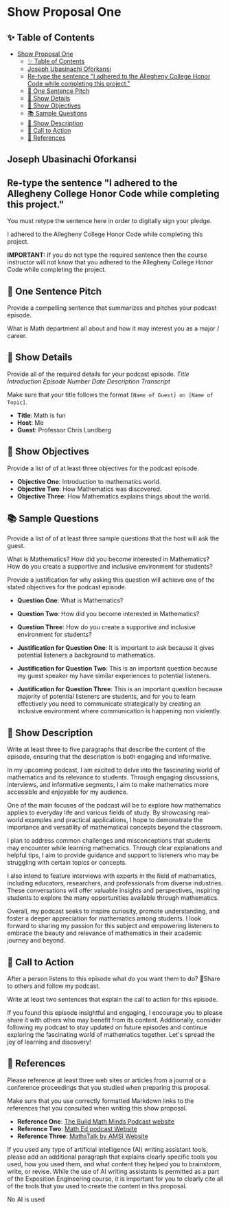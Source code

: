 # Show Proposal One

## ✨ Table of Contents

<!---toc start-->

- [Show Proposal One](#show-proposal-one)
  - [✨ Table of Contents](#-table-of-contents)
  - [Joseph Ubasinachi Oforkansi](#joseph-ubasinachi-oforkansi)
  - [Re-type the sentence "I adhered to the Allegheny College Honor Code while completing this project."](#re-type-the-sentence-i-adhered-to-the-allegheny-college-honor-code-while-completing-this-project)
  - [🏁 One Sentence Pitch](#-one-sentence-pitch)
  - [🔬 Show Details](#-show-details)
  - [📝 Show Objectives](#-show-objectives)
  - [📚 Sample Questions](#-sample-questions)
  - [🎉 Show Description](#-show-description)
  - [📢 Call to Action](#-call-to-action)
  - [🦜 References](#-references)

<!---toc end-->

## Joseph Ubasinachi Oforkansi

## Re-type the sentence "I adhered to the Allegheny College Honor Code while completing this project."

You must retype the sentence here in order to digitally sign your pledge.

I adhered to the Allegheny College Honor Code while completing this project.

**IMPORTANT:** If you do not type the required sentence then the course
instructor will not know that you adhered to the Allegheny College Honor Code
while completing the project.

## 🏁 One Sentence Pitch

Provide a compelling sentence that summarizes and pitches your podcast
episode.

What is Math department all about and how it may interest you as a major / career.

## 🔬 Show Details

Provide all of the required details for your podcast episode.
*Title*
*Introduction*
*Episode Number*
*Date*
*Description*
*Transcript*

Make sure that your title follows the format `[Name of Guest] on [Name of
Topic]`.

- **Title**: Math is fun
- **Host**: Me
- **Guest**: Professor Chris Lundberg

## 📝 Show Objectives
Provide a list of of at least three objectives for the podcast episode.

- **Objective One**: Introduction to mathematics world.
- **Objective Two**: How Mathematics was discovered.
- **Objective Three**: How Mathematics explains things about the world.

## 📚 Sample Questions

Provide a list of of at least three sample questions that the host will
ask the guest.

What is Mathematics?
How did you become interested in Mathematics?
How do you create a supportive and inclusive environment for students?

Provide a justification for why asking this question will achieve one of
the stated objectives for the podcast episode.

- **Question One**: What is Mathematics?
- **Question Two**: How did you become interested in Mathematics?
- **Question Three**: How do you create a supportive and inclusive environment for students?

- **Justification for Question One**: It is important to ask because it gives potential listeners a background to mathematics.
- **Justification for Question Two**: This is an important question because my guest speaker my have similar experiences to potential   listeners.
- **Justification for Question Three**: This is an important question because majority of potential listeners are students, and for you to learn effectively you need to communicate strategically by creating an inclusive environment where communication is happening non violently.

## 🎉 Show Description

Write at least three to five paragraphs that describe the content of the
episode, ensuring that the description is both engaging and informative.

In my upcoming podcast, I am excited to delve into the fascinating world of mathematics and its relevance to students. Through engaging discussions, interviews, and informative segments, I aim to make mathematics more accessible and enjoyable for my audience.

One of the main focuses of the podcast will be to explore how mathematics applies to everyday life and various fields of study. By showcasing real-world examples and practical applications, I hope to demonstrate the importance and versatility of mathematical concepts beyond the classroom.

I plan to address common challenges and misconceptions that students may encounter while learning mathematics. Through clear explanations and helpful tips, I aim to provide guidance and support to listeners who may be struggling with certain topics or concepts.

I also intend to feature interviews with experts in the field of mathematics, including educators, researchers, and professionals from diverse industries. These conversations will offer valuable insights and perspectives, inspiring students to explore the many opportunities available through mathematics.

Overall, my podcast seeks to inspire curiosity, promote understanding, and foster a deeper appreciation for mathematics among students. I look forward to sharing my passion for this subject and empowering listeners to embrace the beauty and relevance of mathematics in their academic journey and beyond.

## 📢 Call to Action

After a person listens to this episode what do you want them to do?
 🤝Share to others and follow my podcast.

Write at least two sentences that explain the call to action for this episode.

 If you found this episode insightful and engaging, I encourage you to please share it with others who may benefit from its content. Additionally, consider following my podcast to stay updated on future episodes and continue exploring the fascinating world of mathematics together. Let's spread the joy of learning and discovery!

## 🦜 References

Please reference at least three web sites or articles from a journal or a
conference proceedings that you studied when preparing this proposal.

Make sure that you use correctly formatted Markdown links to the
references that you consulted when writing this show proposal.

- **Reference One**: [The Build Math Minds Podcast website](https://buildmathminds.com/podcast/)
- **Reference Two**: [Math Ed podcast Website](https://www.podomatic.com/podcasts/mathed)
- **Reference Three**: [MathsTalk by AMSI Website](https://calculate.org.au/mathstalk-podcast/)

If you used any type of artificial intelligence (AI) writing assistant
tools, please add an additional paragraph that explains clearly specific tools
you used, how you used them, and what content they helped you to brainstorm,
write, or revise. While the use of AI writing assistants is permitted as a part
of the Exposition Engineering course, it is important for you to clearly cite
all of the tools that you used to create the content in this proposal.

No AI is used
